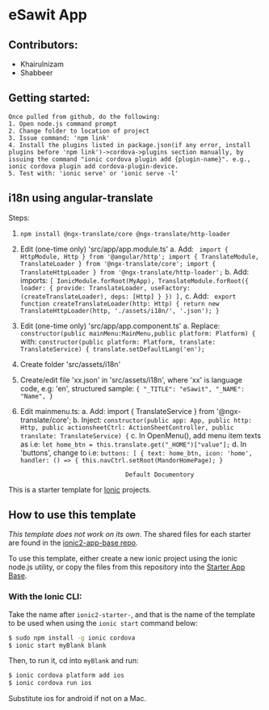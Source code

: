 # eSawit App

## Contributors:
   - Khairulnizam
   - Shabbeer

## Getting started:
    Once pulled from github, do the following:
    1. Open node.js command prompt
    2. Change folder to location of project
    3. Issue command: 'npm link'
    4. Install the plugins listed in package.json(if any error, install plugins before 'npm link')->cordova->plugins section manually, by issuing the command "ionic cordova plugin add {plugin-name}". e.g., ionic cordova plugin add cordova-plugin-device.
    5. Test with: 'ionic serve' or 'ionic serve -l'


## i18n using angular-translate
Steps:
1. `npm install @ngx-translate/core @ngx-translate/http-loader`
2. Edit (one-time only) 'src/app/app.module.ts'
    a. Add:
        ``` 
        import { HttpModule, Http } from '@angular/http';
        import { TranslateModule, TranslateLoader } from '@ngx-translate/core';
        import { TranslateHttpLoader } from '@ngx-translate/http-loader';
        ```
    b. Add: 
        imports: 
        ```
        [
                IonicModule.forRoot(MyApp),
                TranslateModule.forRoot({
                loader: {
                provide: TranslateLoader,
                useFactory: (createTranslateLoader),
                deps: [Http]
                }
            })
        ],
        ```
    c. Add:
        ``` 
        export function createTranslateLoader(http: Http) {
             return new TranslateHttpLoader(http, './assets/i18n/', '.json');
            }
        ```
3. Edit (one-time only) 'src/app/app.component.ts'
    a. Replace:
        ```   
            constructor(public mainMenu:MainMenu,public platform: Platform) {
        ```
        with:
        ```
            constructor(public platform: Platform, translate: TranslateService) {
                translate.setDefaultLang('en');
        ```
4. Create folder 'src/assets/i18n'
5. Create/edit file 'xx.json' in 'src/assets/i18n', where 'xx' is language code, e.g: 'en', structured sample:
        ```
        {
        "_TITLE": "eSawit",
        "_NAME": "Name",
        }
        ```
6. Edit mainmenu.ts:
    a. Add: import { TranslateService } from '@ngx-translate/core';
    b. Inject:
        ```
      constructor(public app: App, public http: Http, public actionsheetCtrl: ActionSheetController, public translate: TranslateService) {
          ```
    c. In OpenMenu(), add menu item texts as i.e:
         `let home_btn = this.translate.get("_HOME")["value"];`
    d. In 'buttons', change to i.e:
        ```
            buttons: [
                {
                text: home_btn,
                icon: 'home',
                handler: () => {
                    this.navCtrl.setRoot(MandorHomePage);
                }
        ```



                                    Default Documentory

This is a starter template for [Ionic](http://ionicframework.com/docs/) projects.

## How to use this template

*This template does not work on its own*. The shared files for each starter are found in the [ionic2-app-base repo](https://github.com/ionic-team/ionic2-app-base).

To use this template, either create a new ionic project using the ionic node.js utility, or copy the files from this repository into the [Starter App Base](https://github.com/ionic-team/ionic2-app-base).

### With the Ionic CLI:

Take the name after `ionic2-starter-`, and that is the name of the template to be used when using the `ionic start` command below:

```bash
$ sudo npm install -g ionic cordova
$ ionic start myBlank blank
```

Then, to run it, cd into `myBlank` and run:

```bash
$ ionic cordova platform add ios
$ ionic cordova run ios
```

Substitute ios for android if not on a Mac.


